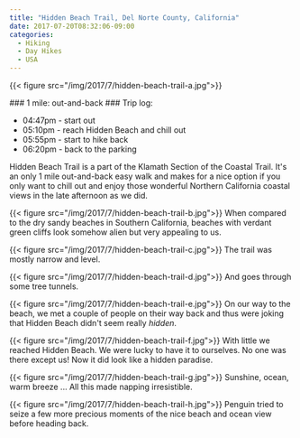 ```yaml
---
title: "Hidden Beach Trail, Del Norte County, California"
date: 2017-07-20T08:32:06-09:00
categories:
  - Hiking
  - Day Hikes
  - USA
---
```


{{< figure src="/img/2017/7/hidden-beach-trail-a.jpg">}}
<p>
### 1 mile: out-and-back
### Trip log:

* 04:47pm - start out
* 05:10pm - reach Hidden Beach and chill out
* 05:55pm - start to hike back
* 06:20pm - back to the parking

<!--more-->

Hidden Beach Trail is a part of the Klamath Section of the Coastal Trail. It's an only 1 mile out-and-back easy walk and makes for a nice option if you only want to chill out and enjoy those wonderful Northern California coastal views in the late afternoon as we did.

{{< figure src="/img/2017/7/hidden-beach-trail-b.jpg">}}
When compared to the dry sandy beaches in Southern California, beaches with verdant green cliffs look somehow alien but very appealing to us.

{{< figure src="/img/2017/7/hidden-beach-trail-c.jpg">}}
The trail was mostly narrow and level.

{{< figure src="/img/2017/7/hidden-beach-trail-d.jpg">}}
And goes through some tree tunnels.

{{< figure src="/img/2017/7/hidden-beach-trail-e.jpg">}}
On our way to the beach, we met a couple of people on their way back and thus were joking that Hidden Beach didn't seem really _hidden_.

{{< figure src="/img/2017/7/hidden-beach-trail-f.jpg">}}
With little we reached Hidden Beach. We were lucky to have it to ourselves. No one was there except us! Now it did look like a hidden paradise.

{{< figure src="/img/2017/7/hidden-beach-trail-g.jpg">}}
Sunshine, ocean, warm breeze ... All this made napping irresistible.

{{< figure src="/img/2017/7/hidden-beach-trail-h.jpg">}}
Penguin tried to seize a few more precious moments of the nice beach and ocean view before heading back.

